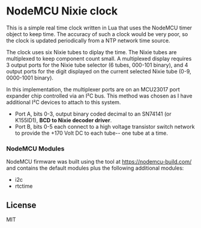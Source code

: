 # NodeMCU Nixie clock

This is a simple real time clock written in Lua that uses the NodeMCU timer object to keep time. The accuracy of such a clock would be very poor, so the clock is updated periodically from a NTP network time source.

The clock uses six Nixie tubes to diplay the time. The Nixie tubes are multiplexed to keep component count small. A multiplexed display requires 3 output ports for the Nixie tube selector (6 tubes, 000-101 binary), and 4 output ports for the digit displayed on the current selected Nixie tube (0-9, 0000-1001 binary).

In this implementation, the multiplexer ports are on an MCU23017 port expander chip controlled via an I&#0178;C bus. This method was chosen as I have additional I&#0178;C devices to attach to this system.

 - Port A, bits 0-3, output binary coded decimal to an SN74141 (or K155ID1), **BCD to Nixie decoder driver**.
 - Port B, bits 0-5 each connect to a high voltage transistor switch network to provide the +170 Volt DC to each tube-- one tube at a time.

### NodeMCU Modules

NodeMCU firmware was built using the tool at https://nodemcu-build.com/ and contains the default modules plus the following additional modules:
  - i2c
  - rtctime

License
----

MIT
